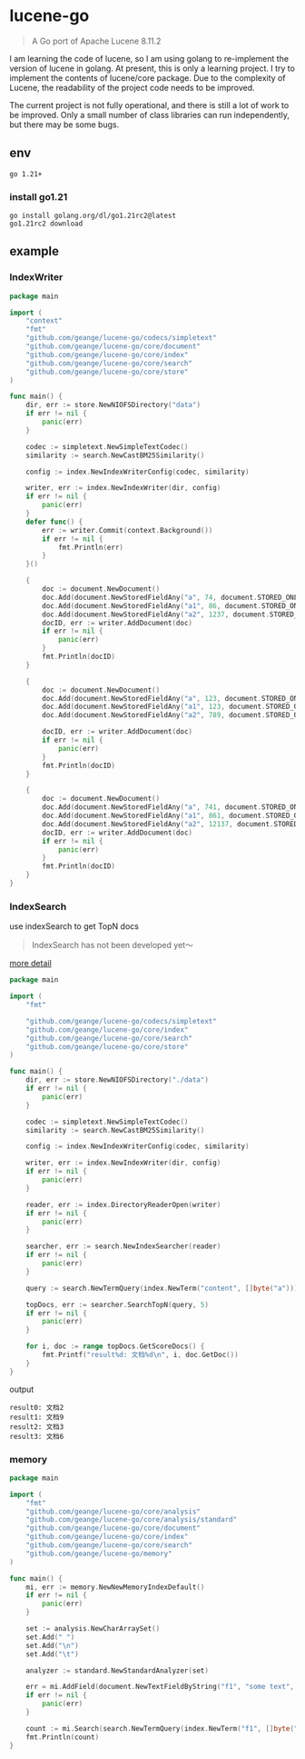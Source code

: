 # lucene-go

> A Go port of Apache Lucene 8.11.2

I am learning the code of lucene, so I am using golang to re-implement the version of lucene in golang.
At present, this is only a learning project. I try to implement the contents of lucene/core package. 
Due to the complexity of Lucene, the readability of the project code needs to be improved.

The current project is not fully operational, and there is still a lot of work to be improved.
Only a small number of class libraries can run independently, but there may be some bugs.

## env

```text
go 1.21+
```

### install go1.21

```shell
go install golang.org/dl/go1.21rc2@latest
go1.21rc2 download
```

## example

### IndexWriter

```go
package main

import (
	"context"
	"fmt"
	"github.com/geange/lucene-go/codecs/simpletext"
	"github.com/geange/lucene-go/core/document"
	"github.com/geange/lucene-go/core/index"
	"github.com/geange/lucene-go/core/search"
	"github.com/geange/lucene-go/core/store"
)

func main() {
	dir, err := store.NewNIOFSDirectory("data")
	if err != nil {
		panic(err)
	}

	codec := simpletext.NewSimpleTextCodec()
	similarity := search.NewCastBM25Similarity()

	config := index.NewIndexWriterConfig(codec, similarity)

	writer, err := index.NewIndexWriter(dir, config)
	if err != nil {
		panic(err)
	}
	defer func() {
		err := writer.Commit(context.Background())
		if err != nil {
			fmt.Println(err)
		}
	}()

	{
		doc := document.NewDocument()
		doc.Add(document.NewStoredFieldAny("a", 74, document.STORED_ONLY))
		doc.Add(document.NewStoredFieldAny("a1", 86, document.STORED_ONLY))
		doc.Add(document.NewStoredFieldAny("a2", 1237, document.STORED_ONLY))
		docID, err := writer.AddDocument(doc)
		if err != nil {
			panic(err)
		}
		fmt.Println(docID)
	}

	{
		doc := document.NewDocument()
		doc.Add(document.NewStoredFieldAny("a", 123, document.STORED_ONLY))
		doc.Add(document.NewStoredFieldAny("a1", 123, document.STORED_ONLY))
		doc.Add(document.NewStoredFieldAny("a2", 789, document.STORED_ONLY))

		docID, err := writer.AddDocument(doc)
		if err != nil {
			panic(err)
		}
		fmt.Println(docID)
	}

	{
		doc := document.NewDocument()
		doc.Add(document.NewStoredFieldAny("a", 741, document.STORED_ONLY))
		doc.Add(document.NewStoredFieldAny("a1", 861, document.STORED_ONLY))
		doc.Add(document.NewStoredFieldAny("a2", 12137, document.STORED_ONLY))
		docID, err := writer.AddDocument(doc)
		if err != nil {
			panic(err)
		}
		fmt.Println(docID)
	}
}

```

### IndexSearch

use indexSearch to get TopN docs

> IndexSearch has not been developed yet～

[more detail](example/core/search/query/README.md)


```go
package main

import (
	"fmt"

	"github.com/geange/lucene-go/codecs/simpletext"
	"github.com/geange/lucene-go/core/index"
	"github.com/geange/lucene-go/core/search"
	"github.com/geange/lucene-go/core/store"
)

func main() {
	dir, err := store.NewNIOFSDirectory("./data")
	if err != nil {
		panic(err)
	}

	codec := simpletext.NewSimpleTextCodec()
	similarity := search.NewCastBM25Similarity()

	config := index.NewIndexWriterConfig(codec, similarity)

	writer, err := index.NewIndexWriter(dir, config)
	if err != nil {
		panic(err)
	}

	reader, err := index.DirectoryReaderOpen(writer)
	if err != nil {
		panic(err)
	}

	searcher, err := search.NewIndexSearcher(reader)
	if err != nil {
		panic(err)
	}

	query := search.NewTermQuery(index.NewTerm("content", []byte("a")))

	topDocs, err := searcher.SearchTopN(query, 5)
	if err != nil {
		panic(err)
	}

	for i, doc := range topDocs.GetScoreDocs() {
		fmt.Printf("result%d: 文档%d\n", i, doc.GetDoc())
	}
}
```

output

```shell
result0: 文档2
result1: 文档9
result2: 文档3
result3: 文档6
```

### memory

```go
package main

import (
	"fmt"
	"github.com/geange/lucene-go/core/analysis"
	"github.com/geange/lucene-go/core/analysis/standard"
	"github.com/geange/lucene-go/core/document"
	"github.com/geange/lucene-go/core/index"
	"github.com/geange/lucene-go/core/search"
	"github.com/geange/lucene-go/memory"
)

func main() {
	mi, err := memory.NewNewMemoryIndexDefault()
	if err != nil {
		panic(err)
	}

	set := analysis.NewCharArraySet()
	set.Add(" ")
	set.Add("\n")
	set.Add("\t")

	analyzer := standard.NewStandardAnalyzer(set)

	err = mi.AddField(document.NewTextFieldByString("f1", "some text", false), analyzer)
	if err != nil {
		panic(err)
	}

	count := mi.Search(search.NewTermQuery(index.NewTerm("f1", []byte("text"))))
	fmt.Println(count)
}
```